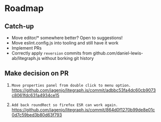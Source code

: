 
# Roadmap

## Catch-up

* Move editor/* somewhere better?  Open to suggestions!
* Move eslint.config.js into tooling and still have it work
* Implement PRs
* Correctly apply `reversion` commits from github.com/daniel-lewis-ab/litegraph.js without borking git history

## Make decision on PR

1. `Move properties panel from double click to menu option.` https://github.com/jagenjo/litegraph.js/commit/adbbc53fa4dc60cb9073c8061fdc631a4934ce15

2. `Add back roundRect so firefox ESR can work again.` https://github.com/jagenjo/litegraph.js/commit/864d0f1270b99de8e01c0d7c59bed3b80d63f793


